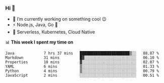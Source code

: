 ### Hi 👋

<!--
**nodejh/nodejh** is a ✨ _special_ ✨ repository because its `README.md` (this file) appears on your GitHub profile.

Here are some ideas to get you started:

- 🔭 I’m currently working on ...
- 🌱 I’m currently learning ...
- 👯 I’m looking to collaborate on ...
- 🤔 I’m looking for help with ...
- 💬 Ask me about ...
- 📫 How to reach me: ...
- 😄 Pronouns: ...
- ⚡ Fun fact: ...
-->

- 🔭 I’m currently working on something cool :wink:
- ⚡ Node.js, Java, Go :thought_balloon:
- 🤖 Serverless, Kubernetes, Cloud Native

📊 **This week I spent my time on**

<!--START_SECTION:waka-->

```text
Java             7 hrs 37 mins   ██████████████████████▒░░   88.87 %
Markdown         31 mins         █▓░░░░░░░░░░░░░░░░░░░░░░░   06.10 %
Properties       10 mins         ▓░░░░░░░░░░░░░░░░░░░░░░░░   02.07 %
YAML             6 mins          ▒░░░░░░░░░░░░░░░░░░░░░░░░   01.33 %
Python           4 mins          ▒░░░░░░░░░░░░░░░░░░░░░░░░   00.79 %
JavaScript       2 mins          ░░░░░░░░░░░░░░░░░░░░░░░░░   00.51 %
```

<!--END_SECTION:waka-->


<!--
:traffic_light: **Visitors**

![visitors](https://visitor-badge.glitch.me/badge?page_id=nodejh.nodejh)
-->
